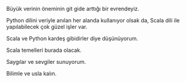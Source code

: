 Büyük verinin öneminin git gide arttığı bir evrendeyiz. 

Python dilini veriyle anılan her alanda kullanıyor olsak da, Scala dili ile yapılabilecek çok güzel işler var.

Scala ve Python kardeş gibidirler diye düşünüyorum.

Scala temelleri burada olacak.

Saygılar ve sevgiler sunuyorum.

Bilimle ve usla kalın.
